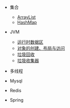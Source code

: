 - 集合
	- [ArrayList](/collections/ArrayList.md)
	- [HashMap](/collections/HashMap.md)
- JVM
	- [运行时数据区](/jvm/runtime-data-area.md)
	- [对象的创建、布局与访问](/jvm/object-layout.md)
	- [垃圾回收](/jvm/gc.md)
	- [垃圾收集器](/jvm/garbage-collectors.md)
	
- 多线程
- Mysql
- Redis
- Spring


